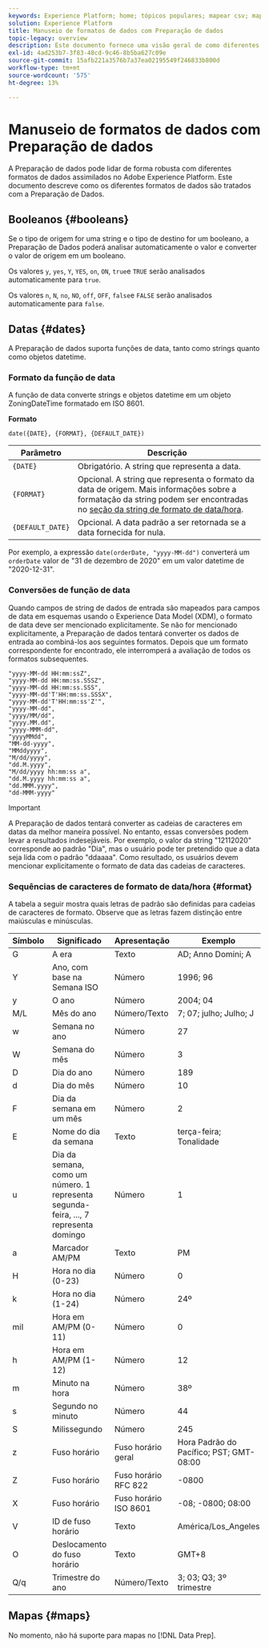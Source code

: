 ```yaml
---
keywords: Experience Platform; home; tópicos populares; mapear csv; mapear arquivo csv; mapear arquivo csv para xdm; mapear csv para xdm; guia da interface do usuário; mapeador; mapeamento; preparação de dados; preparação de dados;
solution: Experience Platform
title: Manuseio de formatos de dados com Preparação de dados
topic-legacy: overview
description: Este documento fornece uma visão geral de como diferentes tipos de dados são tratados na Preparação de dados.
exl-id: 4ad253b7-3f83-48cd-9c46-8b5ba627c09e
source-git-commit: 15afb221a3576b7a37ea02195549f246833b800d
workflow-type: tm+mt
source-wordcount: '575'
ht-degree: 13%

---
```


# Manuseio de formatos de dados com Preparação de dados

A Preparação de dados pode lidar de forma robusta com diferentes formatos de dados assimilados no Adobe Experience Platform. Este documento descreve como os diferentes formatos de dados são tratados com a Preparação de Dados.

## Booleanos {#booleans}

Se o tipo de origem for uma string e o tipo de destino for um booleano, a Preparação de Dados poderá analisar automaticamente o valor e converter o valor de origem em um booleano.

Os valores `y`, `yes`, `Y`, `YES`, `on`, `ON`, `true`e `TRUE` serão analisados automaticamente para `true`.

Os valores `n`, `N`, `no`, `NO`, `off`, `OFF`, `false`e `FALSE` serão analisados automaticamente para `false`.

## Datas {#dates}

A Preparação de dados suporta funções de data, tanto como strings quanto como objetos datetime.

### Formato da função de data

A função de data converte strings e objetos datetime em um objeto ZoningDateTime formatado em ISO 8601.

**Formato**

```http
date({DATE}, {FORMAT}, {DEFAULT_DATE})
```

| Parâmetro | Descrição |
| --------- | ----------- |
| `{DATE}` | Obrigatório. A string que representa a data. |
| `{FORMAT}` | Opcional. A string que representa o formato da data de origem. Mais informações sobre a formatação da string podem ser encontradas no [seção da string de formato de data/hora](#format). |
| `{DEFAULT_DATE}` | Opcional. A data padrão a ser retornada se a data fornecida for nula. |

Por exemplo, a expressão `date(orderDate, "yyyy-MM-dd")` converterá um `orderDate` valor de &quot;31 de dezembro de 2020&quot; em um valor datetime de &quot;2020-12-31&quot;.

### Conversões de função de data

Quando campos de string de dados de entrada são mapeados para campos de data em esquemas usando o Experience Data Model (XDM), o formato de data deve ser mencionado explicitamente. Se não for mencionado explicitamente, a Preparação de dados tentará converter os dados de entrada ao combiná-los aos seguintes formatos. Depois que um formato correspondente for encontrado, ele interromperá a avaliação de todos os formatos subsequentes.

```console
"yyyy-MM-dd HH:mm:ssZ",
"yyyy-MM-dd HH:mm:ss.SSSZ",
"yyyy-MM-dd HH:mm:ss.SSS",
"yyyy-MM-dd'T'HH:mm:ss.SSSX",
"yyyy-MM-dd'T'HH:mm:ss'Z'",
"yyyy-MM-dd",
"yyyy/MM/dd",
"yyyy.MM.dd",
"yyyy-MMM-dd",
"yyyyMMdd",
"MM-dd-yyyy",
"MMddyyyy",
"M/dd/yyyy",
"dd.M.yyyy",
"M/dd/yyyy hh:mm:ss a",
"dd.M.yyyy hh:mm:ss a",
"dd.MMM.yyyy",
"dd-MMM-yyyy"
```

>[!IMPORTANT]
>
> A Preparação de dados tentará converter as cadeias de caracteres em datas da melhor maneira possível. No entanto, essas conversões podem levar a resultados indesejáveis. Por exemplo, o valor da string &quot;12112020&quot; corresponde ao padrão &quot;Dia&quot;, mas o usuário pode ter pretendido que a data seja lida com o padrão &quot;ddaaaa&quot;. Como resultado, os usuários devem mencionar explicitamente o formato de data das cadeias de caracteres.

### Sequências de caracteres de formato de data/hora {#format}

A tabela a seguir mostra quais letras de padrão são definidas para cadeias de caracteres de formato. Observe que as letras fazem distinção entre maiúsculas e minúsculas.

| Símbolo | Significado | Apresentação | Exemplo |
| ------ | ------- | ------------ | ------- |
| G | A era | Texto | AD; Anno Domini; A |
| Y | Ano, com base na Semana ISO | Número | 1996; 96 |
| y | O ano | Número | 2004; 04 |
| M/L | Mês do ano | Número/Texto | 7; 07; julho; Julho; J |
| w | Semana no ano | Número | 27 |
| W | Semana do mês | Número | 3 |
| D | Dia do ano | Número | 189 |
| d | Dia do mês | Número | 10 |
| F | Dia da semana em um mês | Número | 2 |
| E | Nome do dia da semana | Texto | terça-feira; Tonalidade |
| u | Dia da semana, como um número. 1 representa segunda-feira, ..., 7 representa domingo | Número | 1 |
| a | Marcador AM/PM | Texto | PM |
| H | Hora no dia (0-23) | Número | 0 |
| k | Hora no dia (1-24) | Número | 24º |
|  mil | Hora em AM/PM (0-11) | Número | 0 |
| h | Hora em AM/PM (1-12) | Número | 12 |
| m | Minuto na hora | Número | 38º |
| s | Segundo no minuto | Número | 44 |
| S | Milissegundo | Número | 245 |
| z | Fuso horário | Fuso horário geral | Hora Padrão do Pacífico; PST; GMT-08:00 |
| Z | Fuso horário | Fuso horário RFC 822 | -0800 |
| X | Fuso horário | Fuso horário ISO 8601 | -08; -0800; 08:00 |
| V | ID de fuso horário | Texto | América/Los_Angeles |
| O | Deslocamento do fuso horário | Texto | GMT+8 |
| Q/q | Trimestre do ano | Número/Texto | 3; 03; Q3; 3º trimestre |

## Mapas {#maps}

No momento, não há suporte para mapas no [!DNL Data Prep].

